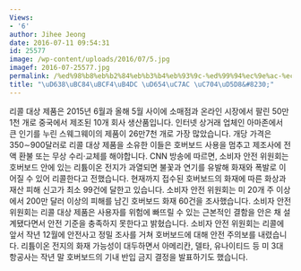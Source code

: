 ```yaml
---
Views:
- '6'
author: Jihee Jeong
date: 2016-07-11 09:54:31
id: 25577
image: /wp-content/uploads/2016/07/5.jpg
imagef: 2016-07-25577.jpg
permalink: /%ed%98%b8%eb%b2%84%eb%b3%b4%eb%93%9c-%ed%99%94%ec%9e%ac-%ec%9c%84%ed%97%98/
title: "\uD638\uBC84\uBCF4\uB4DC \uD654\uC7AC \uC704\uD5D8&#8230;"
---
```


리콜 대상 제품은 2015년 6월과 올해 5월 사이에 소매점과 온라인 시장에서 팔린 50만 1천 개로 중국에서 제조된 10개 회사 생산품입니다. 인터넷 상거래 업체인 아마존에서 큰 인기를 누린 스웨그웨이의 제품이 26만7천 개로 가장 많았습니다. 개당 가격은 350∼900달러로 리콜 대상 제품을 소유한 이들은 호버보드 사용을 멈추고 제조사에 전액 환불 또는 무상 수리·교체를 해야합니다. CNN 방송에 따르면, 소비자 안전 위원회는 호버보드 안에 있는 리튬이온 전지가 과열되면 불꽃과 연기를 유발해 화재와 폭발로 이어질 수 있어 리콜한다고 전했습니다. 현재까지 접수된 호버보드의 화재에 따른 화상과 재산 피해 신고가 최소 99건에 달한고 있습니다. 소비자 안전 위원회는 미 20개 주 이상에서 200만 달러 이상의 피해를 남긴 호버보드 화재 60건을 조사했습니다. 소비자 안전 위원회는 리콜 대상 제품은 사용자를 위험에 빠뜨릴 수 있는 근본적인 결함을 안은 채 설계됐다면서 안전 기준을 충족하지 못한다고 밝혔습니다. 소비자 안전 위원회는 리콜에 앞서 작년 12월에 안전사고 정밀 조사를 거쳐 호버보드에 대해 안전 주의보를 내렸습니다. 리튬이온 전지의 화재 가능성이 대두하면서 아메리칸, 델타, 유나이티드 등 미 3대 항공사는 작년 말 호버보드의 기내 반입 금지 결정을 발표하기도 했습니다.